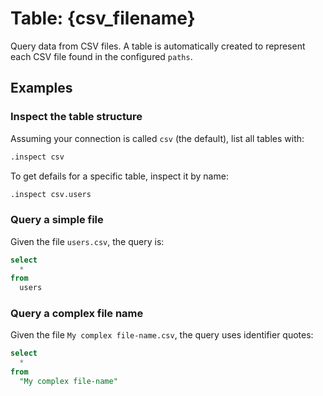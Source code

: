 # Table: {csv_filename}

Query data from CSV files. A table is automatically created to represent each CSV file
found in the configured `paths`.

## Examples

### Inspect the table structure

Assuming your connection is called `csv` (the default), list all tables with:
```sql
.inspect csv
```

To get defails for a specific table, inspect it by name:
```sql
.inspect csv.users
```

### Query a simple file

Given the file `users.csv`, the query is:

```sql
select
  *
from
  users
```

### Query a complex file name

Given the file `My complex file-name.csv`, the query uses identifier quotes:

```sql
select
  *
from
  "My complex file-name"
```
